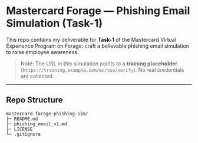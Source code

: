 # Mastercard Forage — Phishing Email Simulation (Task-1)

This repo contains my deliverable for **Task-1** of the Mastercard Virtual Experience Program on Forage: craft a believable phishing email simulation to raise employee awareness.

>  Note: The URL in this simulation points to a **training placeholder** (`https://training.example.com/mc/sso/verify`). No real credentials are collected.

---
## Repo Structure

```
mastercard-forage-phishing-sim/
├─ README.md
├─ phishing_email_v1.md
├─ LICENSE
└─ .gitignore
```
